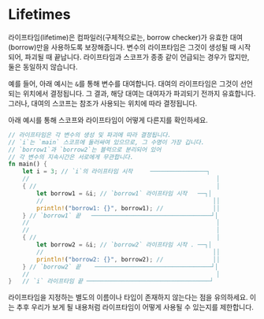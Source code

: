 # Lifetimes

라이프타임(lifetime)은 컴파일러(구체적으로는, borrow checker)가 유효한 대여(borrow)만을 사용하도록 보장해줍니다. 변수의 라이프타임은 그것이 생성될 때 시작되어, 파괴될 때 끝납니다. 라이프타임과 스코프가 종종 같이 언급되는 경우가 많지만, 둘은 동일하지 않습니다.

예를 들어, 아래 예시는 `&`를 통해 변수를 대여합니다. 대여의 라이프타임은 그것이 선언되는 위치에서 결정됩니다. 그 결과, 해당 대여는 대여자가 파괴되기 전까지 유효합니다. 그러나, 대여의 스코프는 참조가 사용되는 위치에 따라 결정됩니다.

아래 예시를 통해 스코프와 라이프타임이 어떻게 다른지를 확인하세요.

```rust
// 라이프타임은 각 변수의 생성 및 파괴에 따라 결정됩니다.
// `i`는 `main` 스코프에 둘러싸여 있으므로, 그 수명이 가장 깁니다.
// `borrow1`과 `borrow2`는 블럭으로 분리되어 있어
// 각 변수의 지속시간은 서로에게 무관합니다.
fn main() {
    let i = 3; // `i`의 라이프타임 시작     ────────────────┐
    //                                                     │
    { //                                                   │
        let borrow1 = &i; // `borrow1` 라이프타임 시작   ──┐│
        //                                                ││
        println!("borrow1: {}", borrow1); //              ││
    } // `borrow1` 끝   ──────────────────────────────────┘│
    //                                                     │
    //                                                     │
    { //                                                   │
        let borrow2 = &i; // `borrow2` 라이프타임 시작 . ──┐│
        //                                                ││
        println!("borrow2: {}", borrow2); //              ││
    } // `borrow2` 끝    ─────────────────────────────────┘│
    //                                                     │
}   // `i` 라이프타임 끝 ───────────────────────────────────┘
```

라이프타임을 지정하는 별도의 이름이나 타입이 존재하지 않는다는 점을 유의하세요. 이는 추후 우리가 보게 될 내용처럼 라이프타임이 어떻게 사용될 수 있는지를 제한합니다.